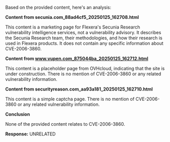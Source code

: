 Based on the provided content, here's an analysis:

**Content from secunia.com_88ad4cf5_20250125_162708.html**

This content is a marketing page for Flexera's Secunia Research vulnerability intelligence services, not a vulnerability advisory. It describes the Secunia Research team, their methodologies, and how their research is used in Flexera products. It does not contain any specific information about CVE-2006-3860.

**Content from www.vupen.com_875044ba_20250125_162712.html**

This content is a placeholder page from OVHcloud, indicating that the site is under construction. There is no mention of CVE-2006-3860 or any related vulnerability information.

**Content from securityreason.com_aa93a181_20250125_162710.html**

This content is a simple captcha page. There is no mention of CVE-2006-3860 or any related vulnerability information.

**Conclusion**

None of the provided content relates to CVE-2006-3860.

**Response:** UNRELATED